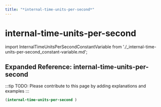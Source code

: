 ```yaml
---
title: "*internal-time-units-per-second*"
---
```


# internal-time-units-per-second

import InternalTimeUnitsPerSecondConstantVariable from './_internal-time-units-per-second_constant-variable.md';

<InternalTimeUnitsPerSecondConstantVariable />

## Expanded Reference: internal-time-units-per-second

:::tip
TODO: Please contribute to this page by adding explanations and examples
:::

```lisp
(internal-time-units-per-second )
```
